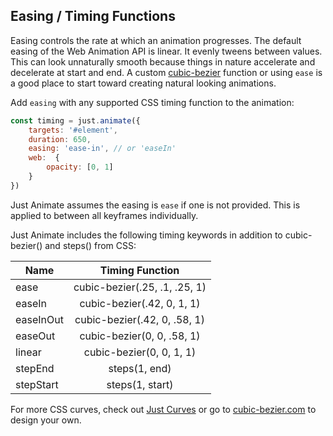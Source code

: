 ## Easing / Timing Functions

Easing controls the rate at which an animation progresses.  The default easing of the Web Animation API is linear.  It evenly tweens between values.  This can look unnaturally smooth because things in nature accelerate and decelerate at start and end.  A custom [cubic-bezier](http://cubic-bezier.com/) function or using ```ease``` is a good place to start toward creating natural looking animations.

Add ```easing``` with any supported CSS timing function to the animation:

```js
const timing = just.animate({
    targets: '#element',
    duration: 650,
    easing: 'ease-in', // or 'easeIn'
    web:  {
        opacity: [0, 1]
    }
})
```

Just Animate assumes the easing is ```ease``` if one is not provided.  This is applied to between all keyframes individually.

Just Animate includes the following timing keywords in addition to cubic-bezier() and steps() from CSS:

| Name        | Timing Function                           |
| ------------- |:-----------------------------------:|
|ease           | cubic-bezier(.25, .1, .25, 1)             |
|easeIn         | cubic-bezier(.42, 0, 1, 1)                |
|easeInOut      | cubic-bezier(.42, 0, .58, 1)              |
|easeOut        | cubic-bezier(0, 0, .58, 1)                |
|linear         | cubic-bezier(0, 0, 1, 1)                  |
|stepEnd        | steps(1, end)                             |
|stepStart      | steps(1, start)                           | 

For more CSS curves, check out [Just Curves](https://github.com/just-animate/just-curves#curves-made-for-in-css) or go to [cubic-bezier.com](http://cubic-bezier.com/) to design your own.